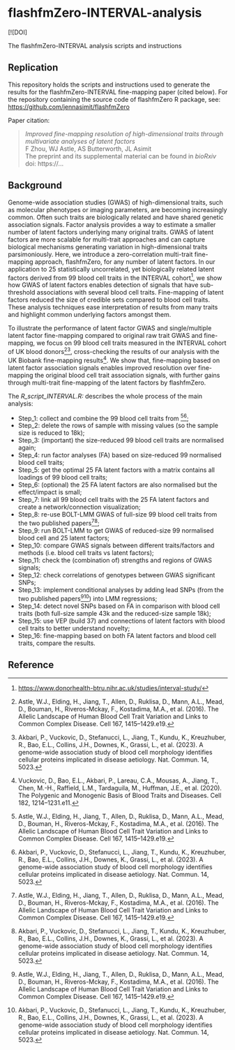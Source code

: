 # flashfmZero-INTERVAL-analysis
<!-- badges: start -->
[![DOI]
<!-- badges: end -->
The flashfmZero-INTERVAL analysis scripts and instructions

## Replication

This repository holds the scripts and instructions used to generate the results for the flashfmZero-INTERVAL fine-mapping paper (cited below). For the repository containing the source code of flashfmZero R package, see: https://github.com/jennasimit/flashfmZero

Paper citation:

> *Improved fine-mapping resolution of high-dimensional traits through multivariate analyses of latent factors* <br />
> F Zhou, WJ Astle, AS Butterworth, JL Asimit <br />
> The preprint and its supplemental material can be found in *bioRxiv* <br />
> doi: https://...


## Background
Genome-wide association studies (GWAS) of high-dimensional traits, such as molecular phenotypes or imaging parameters, are becoming increasingly common. Often such traits are biologically related and have shared genetic association signals. Factor analysis provides a way to estimate a smaller number of latent factors underlying many original traits. GWAS of latent factors are more scalable for multi-trait approaches and can capture biological mechanisms generating variation in high-dimensional traits parsimoniously. Here, we introduce a zero-correlation multi-trait fine-mapping approach, flashfmZero, for any number of latent factors. In our application to 25 statistically uncorrelated, yet biologically related latent factors derived from 99 blood cell traits in the INTERVAL cohort[^1], we show how GWAS of latent factors enables detection of signals that have sub-threshold associations with several blood cell traits. Fine-mapping of latent factors  reduced the size of credible sets compared to blood cell traits. These analysis techniques ease interpretation of results from many traits and highlight common underlying factors amongst them.

To illustrate the performance of latent factor GWAS and single/multiple latent factor fine-mapping compared to original raw trait GWAS and fine-mapping, we focus on 99 blood cell traits measured in the INTERVAL cohort of UK blood donors[^2][^3], cross-checking the results of our analysis with the UK Biobank fine-mapping results[^4]. We show that, fine-mapping based on latent factor association signals enables improved resolution over fine-mapping the original blood cell trait association signals, with further gains through multi-trait fine-mapping of the latent factors by flashfmZero.

The *R_script_INTERVAL.R:* describes the whole process of the main analysis:
- Step_1: collect and combine the 99 blood cell traits from [^2][^3];
- Step_2: delete the rows of sample with missing values (so the sample size is reduced to 18k);
- Step_3: (important) the size-reduced 99 blood cell traits are normalised again;
- Step_4: run factor analyses (FA) based on size-reduced 99 normalised blood cell traits; 
- Step_5: get the optimal 25 FA latent factors with a matrix contains all loadings of 99 blood cell traits;
- Step_6: (optional) the 25 FA latent factors are also normalised but the effect/impact is small;
- Step_7: link all 99 blood cell traits with the 25 FA latent factors and create a network/connection visualization;
- Step_8: re-use BOLT-LMM GWAS of full-size 99 blood cell traits from the two published papers[^2][^3];
- Step_9: run BOLT-LMM to get GWAS of reduced-size 99 normalised blood cell and 25 latent factors; 
- Step_10: compare GWAS signals between different traits/factors and methods (i.e. blood cell traits vs latent factors);
- Step_11: check the (combination of) strengths and regions of GWAS signals;
- Step_12: check correlations of genotypes between GWAS significant SNPs;
- Step_13: implement conditional analyses by adding lead SNPs (from the two published papers[^2][^3]) into LMM regressions;
- Step_14: detect novel SNPs based on FA in comparison with blood cell traits (both full-size sample 43k and the reduced-size sample 18k);
- Step_15: use VEP (build 37) and connections of latent factors with blood cell traits to better understand novelty;
- Step_16: fine-mapping based on both FA latent factors and blood cell traits, compare the results.

## Reference
[^1]: https://www.donorhealth-btru.nihr.ac.uk/studies/interval-study/
[^2]: Astle, W.J., Elding, H., Jiang, T., Allen, D., Ruklisa, D., Mann, A.L., Mead, D., Bouman, H., Riveros-Mckay, F., Kostadima, M.A., et al. (2016). The Allelic Landscape of Human Blood Cell Trait Variation and Links to Common Complex Disease. Cell 167, 1415–1429.e19.
[^3]: Akbari, P., Vuckovic, D., Stefanucci, L., Jiang, T., Kundu, K., Kreuzhuber, R., Bao, E.L., Collins, J.H., Downes, K., Grassi, L., et al. (2023). A genome-wide association study of blood cell morphology identifies cellular proteins implicated in disease aetiology. Nat. Commun. 14, 5023.
[^4]: Vuckovic, D., Bao, E.L., Akbari, P., Lareau, C.A., Mousas, A., Jiang, T., Chen, M.-H., Raffield, L.M., Tardaguila, M., Huffman, J.E., et al. (2020). The Polygenic and Monogenic Basis of Blood Traits and Diseases. Cell 182, 1214–1231.e11.



